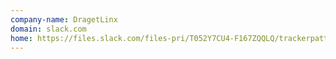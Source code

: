 ```yaml
---
company-name: DragetLinx
domain: slack.com
home: https://files.slack.com/files-pri/T052Y7CU4-F167ZQQLQ/trackerpattern_logo.png
---
```




